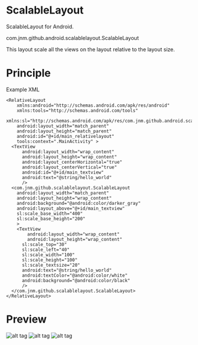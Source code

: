 ScalableLayout
====================

ScalableLayout for Android.

com.jnm.github.android.scalablelayout.ScalableLayout

This layout scale all the views on the layout relative to the layout size.


Principle
====================

Example XML

    <RelativeLayout 
        xmlns:android="http://schemas.android.com/apk/res/android"
        xmlns:tools="http://schemas.android.com/tools"
        xmlns:sl="http://schemas.android.com/apk/res/com.jnm.github.android.scalablelayout.scalablelayout_testandroid"
        android:layout_width="match_parent"
        android:layout_height="match_parent"
        android:id="@+id/main_relativelayout"
        tools:context=".MainActivity" >
      <TextView
          android:layout_width="wrap_content"
          android:layout_height="wrap_content"
          android:layout_centerHorizontal="true"
          android:layout_centerVertical="true"
          android:id="@+id/main_textview"
          android:text="@string/hello_world" 
          />
      <com.jnm.github.scalablelayout.ScalableLayout
        android:layout_width="match_parent"
        android:layout_height="wrap_content"
        android:background="@android:color/darker_gray"
        android:layout_above="@+id/main_textview"
        sl:scale_base_width="400"
        sl:scale_base_height="200"
        >
        <TextView 
        	android:layout_width="wrap_content"
        	android:layout_height="wrap_content"
          sl:scale_top="30"
          sl:scale_left="40"
          sl:scale_width="100"
          sl:scale_height="100"
          sl:scale_textsize="20"
          android:text="@string/hello_world" 
          android:textColor="@android:color/white"
          android:background="@android:color/black"
          />
      </com.jnm.github.scalablelayout.ScalableLayout>
    </RelativeLayout>

Preview
====================
![alt tag](https://raw.github.com/ssomai/ScalableLayout/master/images/totalshot.jpg)
![alt tag](https://raw.github.com/ssomai/ScalableLayout/master/images/tablet.jpg)
![alt tag](https://raw.github.com/ssomai/ScalableLayout/master/images/phone.jpg)
